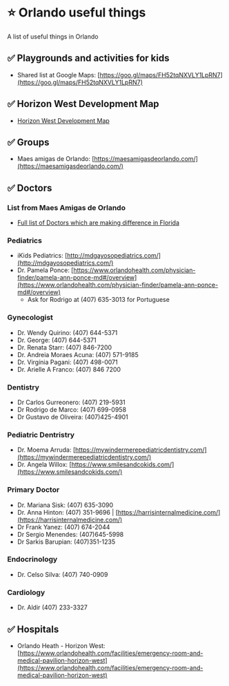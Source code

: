 # ⭐ Orlando useful things
A list of useful things in Orlando

## ✅ Playgrounds and activities for kids

* Shared list at Google Maps: [https://goo.gl/maps/FH52tqNXVLY1LpRN7](https://goo.gl/maps/FH52tqNXVLY1LpRN7)

## ✅ Horizon West Development Map

* [Horizon West Development Map](https://www.google.com/maps/d/u/0/viewer?mid=175-Q6tFBOSnJPT0DZH7_OSF0UM4J_fHH&ll=28.390415328844803%2C-81.60197213790609&z=13)

## ✅ Groups

* Maes amigas de Orlando: [https://maesamigasdeorlando.com/](https://maesamigasdeorlando.com/)

## ✅ Doctors

### List from Maes Amigas de Orlando

* [Full list of Doctors which are making difference in Florida](https://maesamigasdeorlando.com/medicos-que-fazem-a-diferenca-na-florida/)

### Pediatrics

* iKids Pediatrics: [http://mdgayosopediatrics.com/](http://mdgayosopediatrics.com/)
* Dr. Pamela Ponce: [https://www.orlandohealth.com/physician-finder/pamela-ann-ponce-md#/overview](https://www.orlandohealth.com/physician-finder/pamela-ann-ponce-md#/overview)
  * Ask for Rodrigo at (407) 635-3013 for Portuguese

### Gynecologist

* Dr. Wendy Quirino: (407) 644-5371
* Dr. George: (407) 644-5371
* Dr. Renata Starr: (407) 846-7200
* Dr. Andreia Moraes Acuna: (407) 571-9185
* Dr. Virgínia Pagani: (407) 498-0071
* Dr. Arielle A Franco: (407) 846 7200

### Dentistry

* Dr Carlos Gurreonero: (407) 219-5931 
* Dr Rodrigo de Marco: (407) 699-0958 
* Dr Gustavo de Oliveira: (407)425-4901

### Pediatric Dentristry

* Dr. Moema Arruda: [https://mywindermerepediatricdentistry.com/](https://mywindermerepediatricdentistry.com/)
* Dr. Angela Willox: [https://www.smilesandcokids.com/](https://www.smilesandcokids.com/)

### Primary Doctor

* Dr. Mariana Sisk: (407) 635-3090
* Dr. Anna Hinton: (407) 351-9696 | [https://harrisinternalmedicine.com/](https://harrisinternalmedicine.com/)
* Dr Frank Yanez: (407) 674-2044 
* Dr Sergio Menendes: (407)645-5998 
* Dr Sarkis Barupian: (407)351-1235 

### Endocrinology

* Dr. Celso Silva: (407) 740-0909

### Cardiology

* Dr. Aldir (407) 233-3327 

## ✅ Hospitals

* Orlando Heath - Horizon West: [https://www.orlandohealth.com/facilities/emergency-room-and-medical-pavilion-horizon-west](https://www.orlandohealth.com/facilities/emergency-room-and-medical-pavilion-horizon-west)


